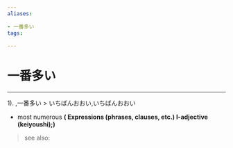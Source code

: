 ```yaml
---
aliases:
    
- 一番多い
tags:
    
---
```


# 一番多い
---
1).
,一番多い > いちばんおおい,いちばんおおい

- most numerous
**( Expressions (phrases, clauses, etc.) I-adjective (keiyoushi);)**
> see also: 
            